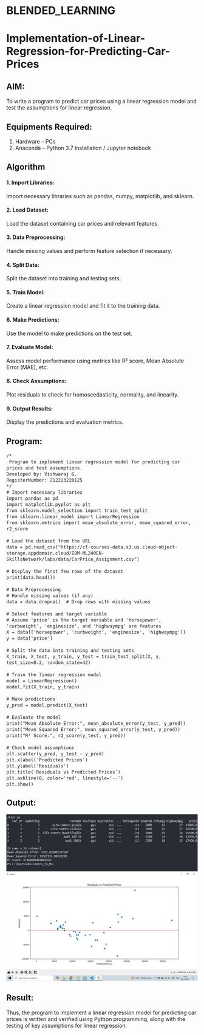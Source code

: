 # BLENDED_LEARNING
# Implementation-of-Linear-Regression-for-Predicting-Car-Prices
## AIM:
To write a program to predict car prices using a linear regression model and test the assumptions for linear regression.

## Equipments Required:
1. Hardware – PCs
2. Anaconda – Python 3.7 Installation / Jupyter notebook

## Algorithm
#### 1. Import Libraries: 
Import necessary libraries such as pandas, numpy, matplotlib, and sklearn.
#### 2. Load Dataset: 
Load the dataset containing car prices and relevant features.
#### 3. Data Preprocessing: 
Handle missing values and perform feature selection if necessary.
#### 4. Split Data: 
Split the dataset into training and testing sets.
#### 5. Train Model: 
Create a linear regression model and fit it to the training data.
#### 6. Make Predictions: 
Use the model to make predictions on the test set.
#### 7. Evaluate Model: 
Assess model performance using metrics like R² score, Mean Absolute Error (MAE), etc.
#### 8. Check Assumptions: 
Plot residuals to check for homoscedasticity, normality, and linearity.
#### 9. Output Results: 
Display the predictions and evaluation metrics.
## Program:
```
/*
 Program to implement linear regression model for predicting car prices and test assumptions.
Developed by: Vishwaraj G. 
RegisterNumber: 212223220125
*/
# Import necessary libraries
import pandas as pd
import matplotlib.pyplot as plt
from sklearn.model_selection import train_test_split
from sklearn.linear_model import LinearRegression
from sklearn.metrics import mean_absolute_error, mean_squared_error, r2_score

# Load the dataset from the URL
data = pd.read_csv("https://cf-courses-data.s3.us.cloud-object-storage.appdomain.cloud/IBM-ML240EN-SkillsNetwork/labs/data/CarPrice_Assignment.csv")

# Display the first few rows of the dataset
print(data.head())

# Data Preprocessing
# Handle missing values (if any)
data = data.dropna()  # Drop rows with missing values

# Select features and target variable
# Assume 'price' is the target variable and 'horsepower', 'curbweight', 'enginesize', and 'highwaympg' are features
X = data[['horsepower', 'curbweight', 'enginesize', 'highwaympg']]
y = data['price']

# Split the data into training and testing sets
X_train, X_test, y_train, y_test = train_test_split(X, y, test_size=0.2, random_state=42)

# Train the linear regression model
model = LinearRegression()
model.fit(X_train, y_train)

# Make predictions
y_pred = model.predict(X_test)

# Evaluate the model
print("Mean Absolute Error:", mean_absolute_error(y_test, y_pred))
print("Mean Squared Error:", mean_squared_error(y_test, y_pred))
print("R² Score:", r2_score(y_test, y_pred))

# Check model assumptions
plt.scatter(y_pred, y_test - y_pred)
plt.xlabel('Predicted Prices')
plt.ylabel('Residuals')
plt.title('Residuals vs Predicted Prices')
plt.axhline(0, color='red', linestyle='--')
plt.show()
```

## Output:
![alt text](<Screenshot (864).png>)
![alt text](<Screenshot (862).png>)

## Result:
Thus, the program to implement a linear regression model for predicting car prices is written and verified using Python programming, along with the testing of key assumptions for linear regression.
